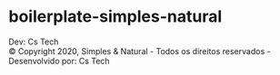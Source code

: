 # boilerplate-simples-natural
Dev: Cs Tech <br>
© Copyright 2020, Simples & Natural - Todos os direitos reservados - Desenvolvido por: Cs Tech
